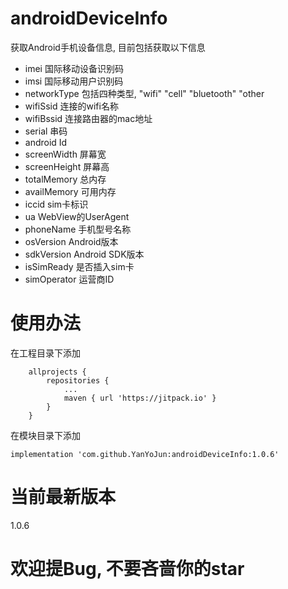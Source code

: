 # androidDeviceInfo
获取Android手机设备信息,
目前包括获取以下信息
- imei 国际移动设备识别码
- imsi 国际移动用户识别码
- networkType 包括四种类型, "wifi" "cell" "bluetooth" "other
- wifiSsid 连接的wifi名称
- wifiBssid 连接路由器的mac地址
- serial 串码
- android Id
- screenWidth 屏幕宽
- screenHeight 屏幕高
- totalMemory 总内存
- availMemory 可用内存
- iccid sim卡标识
- ua  WebView的UserAgent
- phoneName 手机型号名称
- osVersion Android版本
- sdkVersion Android SDK版本
- isSimReady 是否插入sim卡
- simOperator 运营商ID

# 使用办法
在工程目录下添加
```
	allprojects {
		repositories {
			...
			maven { url 'https://jitpack.io' }
		}
	}
```
在模块目录下添加
```
implementation 'com.github.YanYoJun:androidDeviceInfo:1.0.6'
```
# 当前最新版本
1.0.6
# 欢迎提Bug, 不要吝啬你的star
